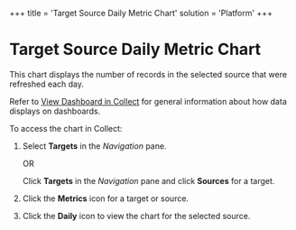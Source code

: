 +++
title = 'Target Source Daily Metric Chart'
solution = 'Platform'
+++

# Target Source Daily Metric Chart

This chart displays the number of records in the selected source that
were refreshed each day.

Refer to [View Dashboard in
Collect](../Use_Cases/View_Dashboard_in_Collect) for general
information about how data displays on dashboards.

To access the chart in Collect:

1.  Select <span style="font-weight: bold;">Targets</span> in the
    <span style="font-style: italic;">Navigation</span> pane.
    
    OR
    
    Click <span style="font-weight: bold;">Targets</span> in the
    <span style="font-style: italic;">Navigation</span> pane and click
    <span style="font-weight: bold;">Sources</span> for a target.

2.  Click the <span style="font-weight: bold;">Metrics</span> icon for a
    target or source.

3.  Click the <span style="font-weight: bold;">Daily</span> icon to view
    the chart for the selected source.
